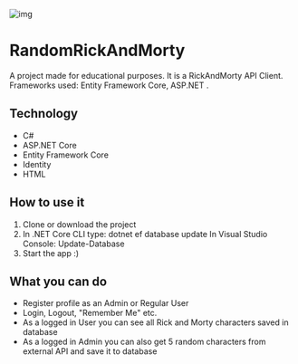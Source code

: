 ![img](https://i.imgur.com/v2K2Wcb.png)

# RandomRickAndMorty
A project made for educational purposes. It is a RickAndMorty API Client. Frameworks used: Entity Framework Core, ASP.NET .

## Technology 
- C# 
- ASP.NET Core
- Entity Framework Core
- Identity
- HTML

## How to use it
1. Clone or download the project
2. In .NET Core CLI type: dotnet ef database update
   In Visual Studio Console: Update-Database
3. Start the app :)

## What you can do
- Register profile as an Admin or Regular User
- Login, Logout, "Remember Me" etc.
- As a logged in User you can see all Rick and Morty characters saved in database
- As a logged in Admin you can also get 5 random characters from external API and save it to database
